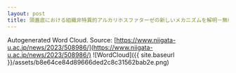 ```yaml
---
layout: post
title: 頭蓋底における組織非特異的アルカリホスファターゼの新しいメカニズムを解明－無機リン酸とピロリン酸による細胞シグナル伝達－
---
```

Autogenerated Word Cloud.
Source\: [https://www.niigata-u.ac.jp/news/2023/508986/](https://www.niigata-u.ac.jp/news/2023/508986/)
![WordCloud]({{ site.baseurl }}/assets/b8e64ce84d89666ded2c8c31562bab2e.png)